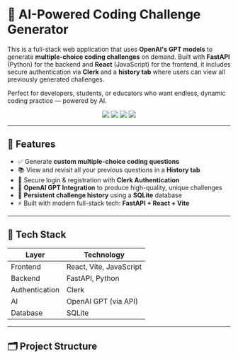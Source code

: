 # 🧠 AI-Powered Coding Challenge Generator

This is a full-stack web application that uses **OpenAI's GPT models** to generate **multiple-choice coding challenges** on demand. Built with **FastAPI** (Python) for the backend and **React** (JavaScript) for the frontend, it includes secure authentication via **Clerk** and a **history tab** where users can view all previously generated challenges.

Perfect for developers, students, or educators who want endless, dynamic coding practice — powered by AI.

<p align="center">
  <img src="https://img.shields.io/badge/Backend-FastAPI-green.svg" />
  <img src="https://img.shields.io/badge/Frontend-React-blue.svg" />
  <img src="https://img.shields.io/badge/Auth-Clerk-purple.svg" />
  <img src="https://img.shields.io/badge/AI-OpenAI GPT-red.svg" />
</p>

---

## 🧩 Features

- ✅ Generate **custom multiple-choice coding questions**
- 📚 View and revisit all your previous questions in a **History tab**
- 🔐 Secure login & registration with **Clerk Authentication**
- 🧠 **OpenAI GPT Integration** to produce high-quality, unique challenges
- 💾 **Persistent challenge history** using a **SQLite** database
- ⚡ Built with modern full-stack tech: **FastAPI + React + Vite**

---

## 🔧 Tech Stack

| Layer        | Technology            |
|--------------|------------------------|
| Frontend     | React, Vite, JavaScript |
| Backend      | FastAPI, Python         |
| Authentication | Clerk                  |
| AI           | OpenAI GPT (via API)    |
| Database     | SQLite    |

---


## 🗂️ Project Structure


